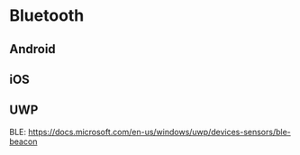# Bluetooth

## Android

## iOS

## UWP

BLE: https://docs.microsoft.com/en-us/windows/uwp/devices-sensors/ble-beacon 
